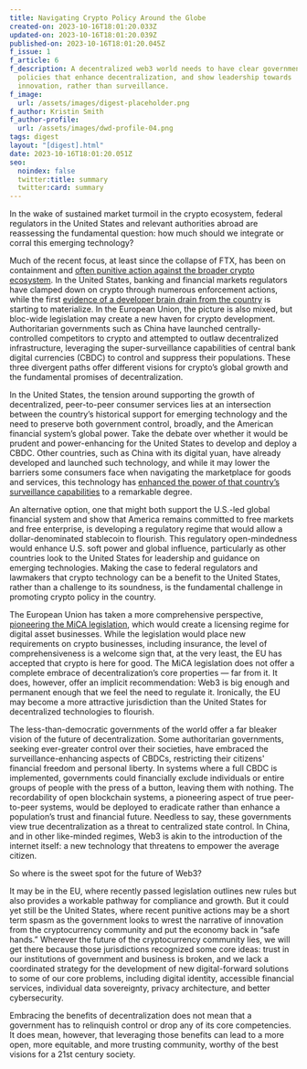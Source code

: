 ```yaml
---
title: Navigating Crypto Policy Around the Globe
created-on: 2023-10-16T18:01:20.033Z
updated-on: 2023-10-16T18:01:20.039Z
published-on: 2023-10-16T18:01:20.045Z
f_issue: 1
f_article: 6
f_description: A decentralized web3 world needs to have clear government
  policies that enhance decentralization, and show leadership towards
  innovation, rather than surveillance.
f_image:
  url: /assets/images/digest-placeholder.png
f_author: Kristin Smith
f_author-profile:
  url: /assets/images/dwd-profile-04.png
tags: digest
layout: "[digest].html"
date: 2023-10-16T18:01:20.051Z
seo:
  noindex: false
  twitter:title: summary
  twitter:card: summary
---
```

In the wake of sustained market turmoil in the crypto ecosystem, federal regulators in the United States and relevant authorities abroad are reassessing the fundamental question: how much should we integrate or corral this emerging technology? 



Much of the recent focus, at least since the collapse of FTX, has been on containment and [often punitive action against the broader crypto ecosystem](https://www.wsj.com/articles/sec-is-cracking-down-on-crypto-staking-heres-what-to-know-f0922151). In the United States, banking and financial markets regulators have clamped down on crypto through numerous enforcement actions, while the first [evidence of a developer brain drain from the country](https://www.developerreport.com/developer-report) is starting to materialize. In the European Union, the picture is also mixed, but bloc-wide legislation may create a new haven for crypto development. Authoritarian governments such as China have launched centrally-controlled competitors to crypto and attempted to outlaw decentralized infrastructure, leveraging the super-surveillance capabilities of central bank digital currencies (CBDC) to control and suppress their populations. These three divergent paths offer different visions for crypto’s global growth and the fundamental promises of decentralization.



In the United States, the tension around supporting the growth of decentralized, peer-to-peer consumer services lies at an intersection between the country’s historical support for emerging technology and the need to preserve both government control, broadly, and the American financial system’s global power. Take the debate over whether it would be prudent and power-enhancing for the United States to develop and deploy a CBDC. Other countries, such as China with its digital yuan, have already developed and launched such technology, and while it may lower the barriers some consumers face when navigating the marketplace for goods and services, this technology has [enhanced the power of that country’s surveillance capabilities](https://www.wired.com/story/chinas-digital-yuan-ecny-works-just-like-cash-surveillance/) to a remarkable degree. 



An alternative option, one that might both support the U.S.-led global financial system and show that America remains committed to free markets and free enterprise, is developing a regulatory regime that would allow a dollar-denominated stablecoin to flourish. This regulatory open-mindedness would enhance U.S. soft power and global influence, particularly as other countries look to the United States for leadership and guidance on emerging technologies. Making the case to federal regulators and lawmakers that crypto technology can be a benefit to the United States, rather than a challenge to its soundness, is the fundamental challenge in promoting crypto policy in the country.



The European Union has taken a more comprehensive perspective, [pioneering the MiCA legislation](https://www.coindesk.com/consensus-magazine/2023/01/24/european-union-mica-crypto-regulation/), which would create a licensing regime for digital asset businesses. While the legislation would place new requirements on crypto businesses, including insurance, the level of comprehensiveness is a welcome sign that, at the very least, the EU has accepted that crypto is here for good. The MiCA legislation does not offer a complete embrace of decentralization’s core properties — far from it. It does, however, offer an implicit recommendation: Web3 is big enough and permanent enough that we feel the need to regulate it. Ironically, the EU may become a more attractive jurisdiction than the United States for decentralized technologies to flourish.



The less-than-democratic governments of the world offer a far bleaker vision of the future of decentralization. Some authoritarian governments, seeking ever-greater control over their societies, have embraced the surveillance-enhancing aspects of CBDCs, restricting their citizens' financial freedom and personal liberty. In systems where a full CBDC is implemented, governments could financially exclude individuals or entire groups of people with the press of a button, leaving them with nothing. The recordability of open blockchain systems, a pioneering aspect of true peer-to-peer systems, would be deployed to eradicate rather than enhance a population’s trust and financial future. Needless to say, these governments view true decentralization as a threat to centralized state control. In China, and in other like-minded regimes, Web3 is akin to the introduction of the internet itself: a new technology that threatens to empower the average citizen.



So where is the sweet spot for the future of Web3?



It may be in the EU, where recently passed legislation outlines new rules but also provides a workable pathway for compliance and growth. But it could yet still be the United States, where recent punitive actions may be a short term spasm as the government looks to wrest the narrative of innovation from the cryptocurrency community and put the economy back in “safe hands.” Wherever the future of the cryptocurrency community lies, we will get there because those jurisdictions recognized some core ideas: trust in our institutions of government and business is broken, and we lack a coordinated strategy for the development of new digital-forward solutions to some of our core problems, including digital identity, accessible financial services, individual data sovereignty, privacy architecture, and better cybersecurity.



Embracing the benefits of decentralization does not mean that a government has to relinquish control or drop any of its core competencies. It does mean, however, that leveraging those benefits can lead to a more open, more equitable, and more trusting community, worthy of the best visions for a 21st century society.